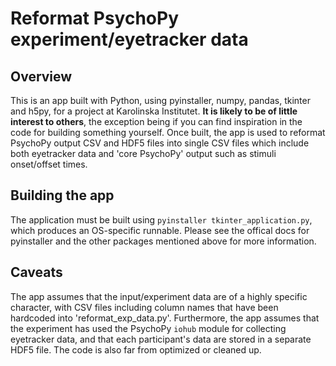 # Reformat PsychoPy experiment/eyetracker data
## Overview
This is an app built with Python, using pyinstaller, numpy, pandas, tkinter and h5py, for a project at Karolinska Institutet. __It is likely to be of little interest to others__, the exception being if you can find inspiration in the code for building something yourself. Once built, the app is used to reformat PsychoPy output CSV and HDF5 files into single CSV files which include both eyetracker data and 'core PsychoPy' output such as stimuli onset/offset times.

## Building the app
The application must be built using `pyinstaller tkinter_application.py`, which produces an OS-specific runnable. Please see the offical docs for pyinstaller and the other packages mentioned above for more information.

## Caveats
The app assumes that the input/experiment data are of a highly specific character, with CSV files including column names that have been hardcoded into 'reformat_exp_data.py'. Furthermore, the app assumes that the experiment has used the PsychoPy `iohub` module for collecting eyetracker data, and that each participant's data are stored in a separate HDF5 file. The code is also far from optimized or cleaned up.